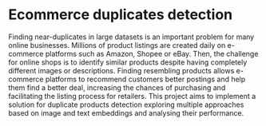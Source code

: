 # Ecommerce duplicates detection


Finding near-duplicates in large datasets is an important problem for many online businesses. 
Millions of product listings are created daily on e-commerce platforms such as Amazon, Shopee or eBay. 
Then, the challenge for online shops is to identify similar products despite having completely different images or descriptions. 
Finding resembling products allows e-commerce platforms to recommend customers better postings and help them find a better deal, increasing the chances of purchasing and facilitating the listing process for retailers. 
This project aims to implement a solution for duplicate products detection exploring multiple approaches based on image and text embeddings and analysing their performance.
